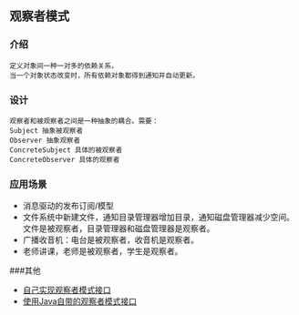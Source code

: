 ## 观察者模式
### 介绍
```
定义对象间一种一对多的依赖关系，
当一个对象状态改变时，所有依赖对象都得到通知并自动更新。
```
### 设计
```
观察者和被观察者之间是一种抽象的耦合。需要：
Subject 抽象被观察者
Observer 抽象观察者
ConcreteSubject 具体的被观察者
ConcreteObserver 具体的观察者
```
### 应用场景
* 消息驱动的发布订阅/模型
* 文件系统中新建文件，通知目录管理器增加目录，通知磁盘管理器减少空间。文件是被观察者，目录管理器和磁盘管理器是观察者。
* 广播收音机：电台是被观察者，收音机是观察者。
* 老师讲课，老师是被观察者，学生是观察者。

###其他
- [自己实现观察者模式接口](./myObserver)
- [使用Java自带的观察者模式接口](./javaObserver)